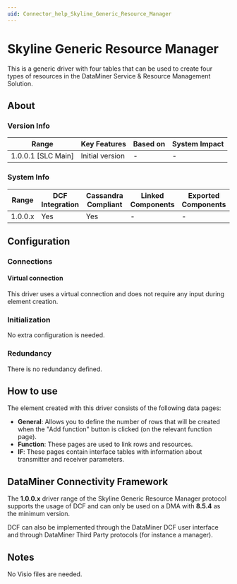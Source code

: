 ```yaml
---
uid: Connector_help_Skyline_Generic_Resource_Manager
---
```


# Skyline Generic Resource Manager

This is a generic driver with four tables that can be used to create four types of resources in the DataMiner Service & Resource Management Solution.

## About

### Version Info

| **Range**            | **Key Features** | **Based on** | **System Impact** |
|----------------------|------------------|--------------|-------------------|
| 1.0.0.1 \[SLC Main\] | Initial version  | \-           | \-                |

### System Info

| **Range** | **DCF Integration** | **Cassandra Compliant** | **Linked Components** | **Exported Components** |
|-----------|---------------------|-------------------------|-----------------------|-------------------------|
| 1.0.0.x   | Yes                 | Yes                     | \-                    | \-                      |

## Configuration

### Connections

#### Virtual connection

This driver uses a virtual connection and does not require any input during element creation.

### Initialization

No extra configuration is needed.

### Redundancy

There is no redundancy defined.

## How to use

The element created with this driver consists of the following data pages:

- **General**: Allows you to define the number of rows that will be created when the "Add function" button is clicked (on the relevant function page).
- **Function**: These pages are used to link rows and resources.
- **IF**: These pages contain interface tables with information about transmitter and receiver parameters.

## DataMiner Connectivity Framework

The **1.0.0.x** driver range of the Skyline Generic Resource Manager protocol supports the usage of DCF and can only be used on a DMA with **8.5.4** as the minimum version.

DCF can also be implemented through the DataMiner DCF user interface and through DataMiner Third Party protocols (for instance a manager).

## Notes

No Visio files are needed.

